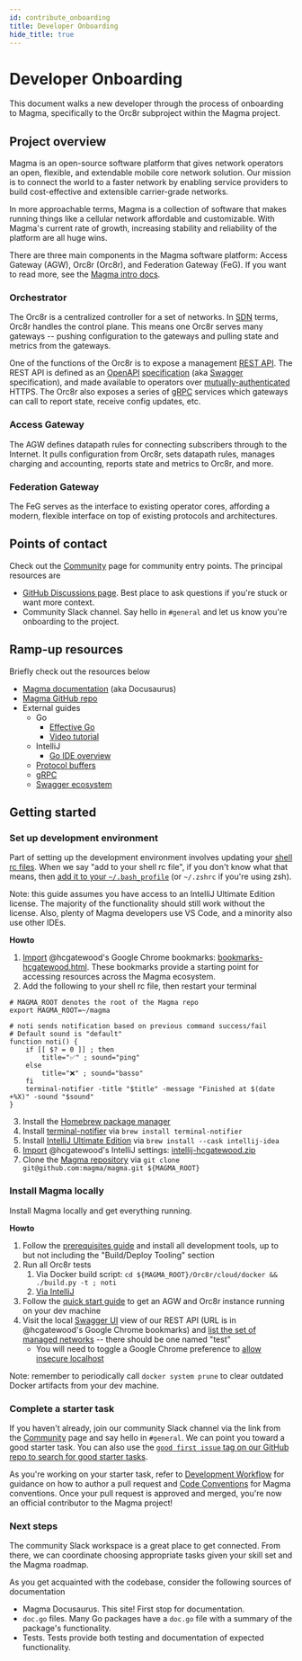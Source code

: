 ```yaml
---
id: contribute_onboarding
title: Developer Onboarding
hide_title: true
---
```


# Developer Onboarding

This document walks a new developer through the process of onboarding to Magma, specifically to the Orc8r subproject within the Magma project.

## Project overview

Magma is an open-source software platform that gives network operators an open, flexible, and extendable mobile core network solution. Our mission is to connect the world to a faster network by enabling service providers to build cost-effective and extensible carrier-grade networks.

In more approachable terms, Magma is a collection of software that makes running things like a cellular network affordable and customizable. With Magma's current rate of growth, increasing stability and reliability of the platform are all huge wins.

There are three main components in the Magma software platform: Access Gateway (AGW), Orc8r (Orc8r), and Federation Gateway (FeG). If you want to read more, see the [Magma intro docs](https://magma.github.io/magma/docs/next/basics/introduction.html).

### Orchestrator

The Orc8r is a centralized controller for a set of networks. In [SDN](https://en.wikipedia.org/wiki/Software-defined_networking) terms, Orc8r handles the control plane. This means one Orc8r serves many gateways -- pushing configuration to the gateways and pulling state and metrics from the gateways.

One of the functions of the Orc8r is to expose a management [REST API](https://restfulapi.net/). The REST API is defined as an [OpenAPI](https://swagger.io/solutions/getting-started-with-oas/) [specification](https://swagger.io/specification/) (aka [Swagger](https://swagger.io/blog/api-strategy/difference-between-swagger-and-openapi/) specification), and made available to operators over [mutually-authenticated](https://comodosslstore.com/blog/what-is-ssl-tls-client-authentication-how-does-it-work.html) HTTPS. The Orc8r also exposes a series of [gRPC](https://grpc.io/) services which gateways can call to report state, receive config updates, etc.

### Access Gateway

The AGW defines datapath rules for connecting subscribers through to the Internet. It pulls configuration from Orc8r, sets datapath rules, manages charging and accounting, reports state and metrics to Orc8r, and more.

### Federation Gateway

The FeG serves as the interface to existing operator cores, affording a modern, flexible interface on top of existing protocols and architectures.

## Points of contact

Check out the [Community](https://www.magmacore.org/community/) page for community entry points. The principal resources are

- [GitHub Discussions page](https://github.com/magma/magma/discussions). Best place to ask questions if you're stuck or want more context.
- Community Slack channel. Say hello in `#general` and let us know you're onboarding to the project.

## Ramp-up resources

Briefly check out the resources below

- [Magma documentation](https://magma.github.io/magma/docs/next/basics/introduction.html) (aka Docusaurus)
- [Magma GitHub repo](https://github.com/magma/magma)
- External guides
    - Go
        - [Effective Go](https://golang.org/doc/effective_go.html)
        - [Video tutorial](https://www.youtube.com/watch?v=YS4e4q9oBaU&ab_channel=freeCodeCamp.org)
    - IntelliJ
        - [Go IDE overview](https://www.youtube.com/watch?v=o3igXAE9eDo&ab_channel=JetBrainsTV)
    - [Protocol buffers](https://developers.google.com/protocol-buffers)
    - [gRPC](https://grpc.io/)
    - [Swagger ecosystem](https://swagger.io/)

## Getting started

### Set up development environment

Part of setting up the development environment involves updating your [shell rc files](https://superuser.com/questions/183870/difference-between-bashrc-and-bash-profile#183980). When we say "add to your shell rc file", if you don't know what that means, then [add it to your `~/.bash_profile`](https://joshstaiger.org/archives/2005/07/bash_profile_vs.html) (or `~/.zshrc` if you're using zsh).

Note: this guide assumes you have access to an IntelliJ Ultimate Edition license. The majority of the functionality should still work without the license. Also, plenty of Magma developers use VS Code, and a minority also use other IDEs.

**Howto**

1. [Import](https://support.google.com/chrome/answer/96816?hl=en) @hcgatewood's Google Chrome bookmarks: [bookmarks-hcgatewood.html](https://www.dropbox.com/s/rvhcofsrkpvkbfm/bookmarks-hcgatewood.html?dl=0). These bookmarks provide a starting point for accessing resources across the Magma ecosystem.
2. Add the following to your shell rc file, then restart your terminal

```
# MAGMA_ROOT denotes the root of the Magma repo
export MAGMA_ROOT=~/magma

# noti sends notification based on previous command success/fail
# Default sound is "default"
function noti() {
    if [[ $? = 0 ]] ; then
        title="✅" ; sound="ping"
    else
        title="❌" ; sound="basso"
    fi
    terminal-notifier -title "$title" -message "Finished at $(date +%X)" -sound "$sound"
}
```

3. Install the [Homebrew package manager](https://brew.sh/)
4. Install [terminal-notifier](https://github.com/julienXX/terminal-notifier) via `brew install terminal-notifier`
5. Install [IntelliJ Ultimate Edition](https://www.jetbrains.com/idea/) via `brew install --cask intellij-idea`
6. [Import](https://www.jetbrains.com/help/idea/sharing-your-ide-settings.html#import-export-settings) @hcgatewood's IntelliJ settings: [intellij-hcgatewood.zip](https://www.dropbox.com/s/2i38wrfrfhjyicz/intellij-hcgatewood.zip?dl=0)
7. Clone the [Magma repository](https://github.com/magma/magma) via `git clone git@github.com:magma/magma.git ${MAGMA_ROOT}`

### Install Magma locally

Install Magma locally and get everything running.

**Howto**

1. Follow the [prerequisites guide](https://magma.github.io/magma/docs/next/basics/prerequisites) and install all development tools, up to but not including the "Build/Deploy Tooling" section
2. Run all Orc8r tests
    1. Via Docker build script: `cd ${MAGMA_ROOT}/Orc8r/cloud/docker && ./build.py -t ; noti`
    2. [Via IntelliJ](https://magma.github.io/magma/docs/next/Orc8r/development/testing_tips)
3. Follow the [quick start guide](https://magma.github.io/magma/docs/next/basics/quick_start_guide) to get an AGW and Orc8r instance running on your dev machine
4. Visit the local [Swagger UI](https://swagger.io/tools/swagger-ui/) view of our REST API (URL is in @hcgatewood's Google Chrome bookmarks) and [list the set of managed networks](https://localhost:9443/apidocs/v1/#/Networks/get_networks) -- there should be one named "test"
    - You will need to toggle a Google Chrome preference to [allow insecure localhost](https://superuser.com/questions/772762/how-can-i-disable-security-checks-for-localhost)

Note: remember to periodically call `docker system prune` to clear outdated Docker artifacts from your dev machine.

### Complete a starter task

If you haven't already, join our community Slack channel via the link from the [Community](https://www.magmacore.org/community/) page and say hello in `#general`. We can point you toward a good starter task. You can also use the [`good first issue` tag on our GitHub repo to search for good starter tasks](https://github.com/magma/magma/labels/good%20first%20issue).

As you're working on your starter task, refer to [Development Workflow](./contribute_workflow.md) for guidance on how to author a pull request and [Code Conventions](./contribute_conventions.md) for Magma conventions. Once your pull request is approved and merged, you're now an official contributor to the Magma project!

### Next steps

The community Slack workspace is a great place to get connected. From there, we can coordinate choosing appropriate tasks given your skill set and the Magma roadmap.

As you get acquainted with the codebase, consider the following sources of documentation

- Magma Docusaurus. This site! First stop for documentation.
- `doc.go` files. Many Go packages have a `doc.go` file with a summary of the package's functionality.
- Tests. Tests provide both testing and documentation of expected functionality.

